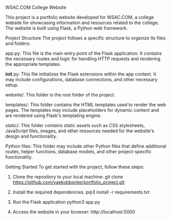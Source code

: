 WSAC.COM College Website

This project is a portfolio website developed for WSAC.COM, a college website for showcasing information and resources related to the college. The website is built using Flask, a Python web framework.

Project Structure
The project follows a specific structure to organize its files and folders:

app.py: This file is the main entry point of the Flask application. It contains the necessary routes and logic for handling HTTP requests and rendering the appropriate templates.

__init__.py: This file initializes the Flask extensions within the app context. It may include configurations, database connections, and other necessary setup.

website/: This folder is the root folder of the project.

templates/: This folder contains the HTML templates used to render the web pages. The templates may include placeholders for dynamic content and are rendered using Flask's templating engine.

static/: This folder contains static assets such as CSS stylesheets, JavaScript files, images, and other resources needed for the website's design and functionality.

Python files: This folder may include other Python files that define additional routes, helper functions, database models, and other project-specific functionality.

Getting Started
To get started with the project, follow these steps:
1. Clone the repository to your local machine:
git clone https://github.com/yaekobbonke/portfolio_project.git

2. Install the required dependencies.
pip3 install -r requirements.txt
3. Run the Flask application
python3 app.py

4. Access the website in your browser:
http://localhost:5000